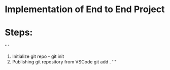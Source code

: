 # Implementation of End to End Project

# Steps:
'''
1. Initialize git repo - git init
2. Publishing git repository from VSCode
   git add .
'''